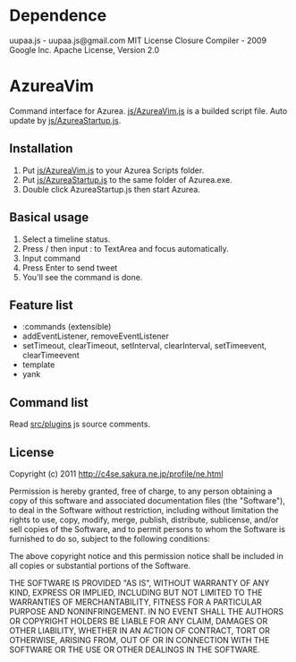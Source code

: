 <h1>Dependence</h1>
uupaa.js - uupaa.js@gmail.com MIT License
Closure Compiler - 2009 Google Inc. Apache License, Version 2.0

<h1>AzureaVim</h1>
Command interface for Azurea.
<a href="https://github.com/ne-sachirou/AzureaVim/blob/master/js/AzureaVim.js">js/AzureaVim.js</a> is a builded script file.
Auto update by <a href="https://github.com/ne-sachirou/AzureaVim/blob/master/js/AzureaStartup.js">js/AzureaStartup.js</a>.

<h2>Installation</h2>
<ol>
  <li>Put <a href="https://github.com/ne-sachirou/AzureaVim/blob/master/js/AzureaVim.js">js/AzureaVim.js</a> to your Azurea Scripts folder.</li>
  <li>Put <a href="https://github.com/ne-sachirou/AzureaVim/blob/master/js/AzureaStartup.js">js/AzureaStartup.js</a> to the same folder of Azurea.exe.</li>
  <li>Double click AzureaStartup.js then start Azurea.</li>
</ol>

<h2>Basical usage</h2>
<ol>
  <li>Select a timeline status.</li>
  <li>Press / then input : to TextArea and focus automatically.</li>
  <li>Input command</li>
  <li>Press Enter to send tweet</li>
  <li>You&apos;ll see the command is done.</li>
</ol>

<h2>Feature list</h2>
<ul>
  <li>:commands (extensible)</li>
  <li>addEventListener, removeEventListener</li>
  <li>setTimeout, clearTimeout, setInterval, clearInterval, setTimeevent, clearTimeevent</li>
  <li>template</li>
  <li>yank</li>
</ul>

<h2>Command list</h2>
Read <a href="https://github.com/ne-sachirou/AzureaVim/tree/master/src/plugins">src/plugins</a> js source comments.

<h2>License</h2>
Copyright (c) 2011 <a href="http://c4se.sakura.ne.jp/profile/ne.html">http://c4se.sakura.ne.jp/profile/ne.html</a>

Permission is hereby granted, free of charge, to any person obtaining a copy
 of this software and associated documentation files (the "Software"), to deal
 in the Software without restriction, including without limitation the rights
 to use, copy, modify, merge, publish, distribute, sublicense, and/or sell
 copies of the Software, and to permit persons to whom the Software is
 furnished to do so, subject to the following conditions:

The above copyright notice and this permission notice shall be included in
 all copies or substantial portions of the Software.

THE SOFTWARE IS PROVIDED "AS IS", WITHOUT WARRANTY OF ANY KIND, EXPRESS OR
 IMPLIED, INCLUDING BUT NOT LIMITED TO THE WARRANTIES OF MERCHANTABILITY,
 FITNESS FOR A PARTICULAR PURPOSE AND NONINFRINGEMENT. IN NO EVENT SHALL THE
 AUTHORS OR COPYRIGHT HOLDERS BE LIABLE FOR ANY CLAIM, DAMAGES OR OTHER
 LIABILITY, WHETHER IN AN ACTION OF CONTRACT, TORT OR OTHERWISE, ARISING FROM,
 OUT OF OR IN CONNECTION WITH THE SOFTWARE OR THE USE OR OTHER DEALINGS IN
 THE SOFTWARE.